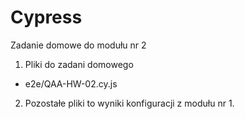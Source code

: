 # Cypress

Zadanie domowe do modułu nr 2 

1. Pliki do zadani domowego
- e2e/QAA-HW-02.cy.js 

2. Pozostałe pliki to wyniki konfiguracji z modułu nr 1.

  